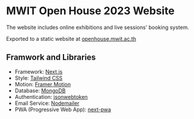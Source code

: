 # MWIT Open House 2023 Website

The website includes online exhibitions and live sessions' booking system.

Exported to a static website at [openhouse.mwit.ac.th](https://openhouse.mwit.ac.th)

## Framwork and Libraries

- Framework: [Next.js](https://nextjs.org/)
- Style: [Tailwind CSS](https://tailwindcss.com/)
- Motion: [Framer Motion](https://www.framer.com/motion/)
- Database: [MongoDB](https://www.mongodb.com)
- Authentication: [jsonwebtoken](https://github.com/auth0/node-jsonwebtoken)
- Email Service: [Nodemailer](https://nodemailer.com/)
- PWA (Progressive Web App): [next-pwa](https://github.com/shadowwalker/next-pwa)
